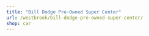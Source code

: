 ```yaml
---
title: "Bill Dodge Pre-Owned Super Center"
url: /westbrook/bill-dodge-pre-owned-super-center/
shop: car
---
```

